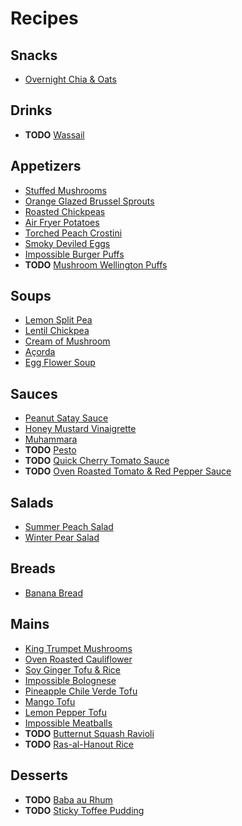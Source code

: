 # Recipes

## Snacks

+ [Overnight Chia & Oats](snacks/overnight-chia-and-oats.md)

## Drinks

+ **TODO** [Wassail](drinks/wassail.md)

## Appetizers

+ [Stuffed Mushrooms](appetizers/stuffed-mushrooms.md)
+ [Orange Glazed Brussel Sprouts](appetizers/orange-glazed-brussel-sprouts.md)
+ [Roasted Chickpeas](appetizers/roasted-chickpeas.md)
+ [Air Fryer Potatoes](appetizers/air-fryer-potatoes.md)
+ [Torched Peach Crostini](appetizers/torched-peach-crostini.md)
+ [Smoky Deviled Eggs](appetizers/smoky-deviled-eggs.md)
+ [Impossible Burger Puffs](appetizers/impossible-burger-puffs.md)
+ **TODO** [Mushroom Wellington Puffs](appetizers/mushroom-wellington-puffs.md)

## Soups

+ [Lemon Split Pea](soups/lemon-split-pea-soup.md)
+ [Lentil Chickpea](soups/lentil-chickpea-soup.md)
+ [Cream of Mushroom](soups/cream-of-mushroom-soup.md)
+ [Açorda](soups/acorda.md)
+ [Egg Flower Soup](soups/egg-flower-soup.md)

## Sauces

+ [Peanut Satay Sauce](sauces/peanut-satay-sauce.md)
+ [Honey Mustard Vinaigrette](sauces/honey-mustard-vinaigrette.md)
+ [Muhammara](sauces/muhammara.md)
+ **TODO** [Pesto](sauces/pesto.md)
+ **TODO** [Quick Cherry Tomato Sauce](sauces/cherry-tomato-sauce.md)
+ **TODO** [Oven Roasted Tomato & Red Pepper Sauce](sauces/oven-roasted-tomato-red-pepper-sauce.md)

## Salads

+ [Summer Peach Salad](salads/summer-peach-salad.md)
+ [Winter Pear Salad](salads/winter-pear-salad.md)

## Breads

+ [Banana Bread](breads/banana-bread.md)

## Mains

+ [King Trumpet Mushrooms](mains/king-trumpet-mushrooms.md)
+ [Oven Roasted Cauliflower](mains/oven-roasted-cauliflower.md)
+ [Soy Ginger Tofu & Rice](mains/tofu-and-rice.md)
+ [Impossible Bolognese](mains/impossible-bolognese.md)
+ [Pineapple Chile Verde Tofu](mains/pineapple-chile-verde-tofu.md)
+ [Mango Tofu](mains/mango-tofu.md)
+ [Lemon Pepper Tofu](mains/lemon-pepper-tofu.md)
+ [Impossible Meatballs](mains/impossible-meatballs.md)
+ **TODO** [Butternut Squash Ravioli](mains/butternut-squash-ravioli.md)
+ **TODO** [Ras-al-Hanout Rice](mains/ras-al-hanout-rice.md)

## Desserts

+ **TODO** [Baba au Rhum](desserts/baba-au-rhum.md)
+ **TODO** [Sticky Toffee Pudding](desserts/sticky-toffee-pudding.md)
